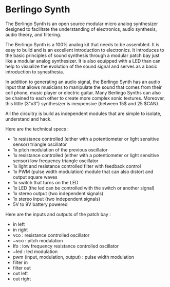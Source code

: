 # Berlingo Synth

The Berlingo Synth is an open source modular micro analog synthesizer designed to facilitate the understanding of electronics, audio synthesis, audio theory, and filtering.

The Berlingo Synth is a 100% analog kit that needs to be assembled. It is easy to build and is an excellent introduction to electronics. It introduces to the basic principles of sound synthesis through a modular patch bay just like a modular analog synthesizer. It is also equipped with a LED than can help to visualize the evolution of the sound signal and serves as a basic introduction to synesthesia.

In addition to generating an audio signal, the Berlingo Synth has an audio input that allows musicians to manipulate the sound that comes from their cell phone, music player or electric guitar. Many Berlingo Synths can also be chained to each other to create more complex sonic textures. Moreover, this little (3"x3") synthesizer is inexpensive (between 15$ and 25 $CAN).

All the circuitry is build as independent modules that are simple to isolate, understand and hack.

Here are the technical specs :

* 1x resistance controlled (either with a potentiometer or light sensitive sensor) triangle oscillator
* 1x pitch modulation of the previous oscillator
* 1x resistance controlled (either with a potentiometer or light sensitive sensor) low frequency triangle oscillator
* 1x light and resistance controlled filter with feedback control
* 1x PWM (pulse width modulation) module that can also distort and output square waves
* 1x switch that turns on the LED
* 1x LED (the led can be controlled with the switch or another signal)
* 1x stereo output (two independent signals)
* 1x stereo input (two independent signals)
* 5V to 9V battery powered

Here are the inputs and outputs of the patch bay :

* in left
* in right
* vco : resistance controlled oscillator
* ~vco : pitch modulation
* lfo : low frequency resistance controlled oscillator
* ~led : led modulation
* pwm (input, modulation, output) : pulse width modulation
* filter in
* filter out
* out left
* out right
